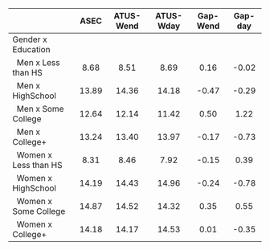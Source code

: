 
|                      |         ASEC |    ATUS-Wend |    ATUS-Wday |     Gap-Wend |      Gap-day |
| -------------------- | :----------: | :----------: | :----------: | :----------: | :----------: |
| Gender x Education   |              |              |              |              |              |
| &nbsp;&nbsp;Men x Less than HS |         8.68 |         8.51 |         8.69 |         0.16 |        -0.02 |
| &nbsp;&nbsp;Men x HighSchool |        13.89 |        14.36 |        14.18 |        -0.47 |        -0.29 |
| &nbsp;&nbsp;Men x Some College |        12.64 |        12.14 |        11.42 |         0.50 |         1.22 |
| &nbsp;&nbsp;Men x College+ |        13.24 |        13.40 |        13.97 |        -0.17 |        -0.73 |
| &nbsp;&nbsp;Women x Less than HS |         8.31 |         8.46 |         7.92 |        -0.15 |         0.39 |
| &nbsp;&nbsp;Women x HighSchool |        14.19 |        14.43 |        14.96 |        -0.24 |        -0.78 |
| &nbsp;&nbsp;Women x Some College |        14.87 |        14.52 |        14.32 |         0.35 |         0.55 |
| &nbsp;&nbsp;Women x College+ |        14.18 |        14.17 |        14.53 |         0.01 |        -0.35 |

